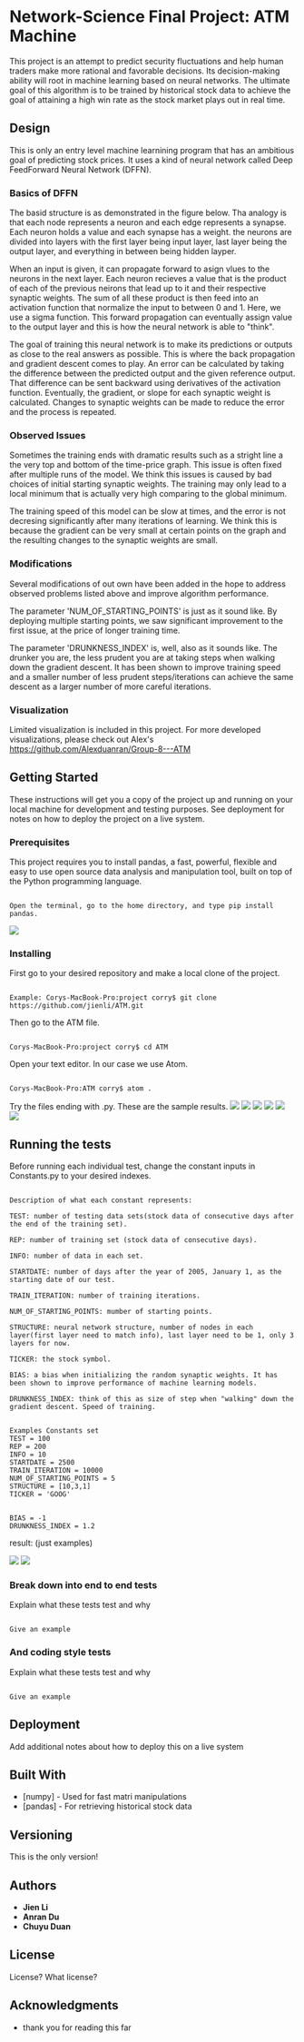 # Network-Science Final Project: ATM Machine

This project is an attempt to predict security fluctuations and help human traders make more rational and favorable decisions. Its decision-making ability will root in machine learning based on neural networks. The ultimate goal of this algorithm is to be trained by historical stock data to achieve the goal of attaining a high win rate as the stock market plays out in real time.

## Design

This is only an entry level machine learnining program that has an ambitious goal of predicting stock prices. It uses a kind of neural network called Deep FeedForward Neural Network (DFFN). 

### Basics of DFFN

The basid structure is as demonstrated in the figure below. Tha analogy is that each node represents a neuron and each edge  represents a synapse. Each neuron holds a value and each synapse has a weight. the neurons are divided into layers with the first layer being input layer, last layer being the output layer, and everything in between being hidden layper. 

When an input is given, it can propagate forward to asign vlues to the neurons in the next layer. Each neuron recieves a value that is the product of each of the previous neirons that lead up to it and their respective synaptic weights. The sum of all these product is then feed into an activation function that normalize the input to between 0 and 1. Here, we use a sigma function. This forward propagation can eventually assign value to the output layer and this is how the neural network is able to "think".

The goal of training this neural network is to make its predictions or outputs as close to the real answers as possible. This is where the back propagation and gradient descent comes to play. An error can be calculated by taking the difference between the predicted output and the given reference output. That difference can be sent backward using derivatives of the activation function. Eventually, the gradient, or slope for each synaptic weight is calculated. Changes to synaptic weights can be made to reduce the error and the process is repeated.


### Observed Issues

Sometimes the training ends with dramatic results such as a stright line a the very top and bottom of the time-price graph. This issue is often fixed after multiple runs of the model. We think this issues is caused by bad choices of initial starting synaptic weights. The training may only lead to a local minimum that is actually very high comparing to the global minimum.

The training speed of this model can be slow at times, and the error is not decresing significantly after many iterations of learning. We think this is because the gradient can be very small at certain points on the graph and the resulting changes to the synaptic weights are small. 


### Modifications 

Several modifications of out own have been added in the hope to address observed problems listed above and improve algorithm performance.

The parameter 'NUM_OF_STARTING_POINTS' is just as it sound like. By deploying multiple starting points, we saw significant improvement to the first issue, at the price of longer training time.

The parameter 'DRUNKNESS_INDEX' is, well, also as it sounds like. The drunker you are, the less prudent you are at taking steps when walking down the gradient descent. It has been shown to improve training speed and a smaller number of less prudent steps/iterations can achieve the same descent as a larger number of more careful iterations.


### Visualization

Limited visualization is included in this project. For more developed visualizations, please check out Alex's https://github.com/Alexduanran/Group-8---ATM


## Getting Started

These instructions will get you a copy of the project up and running on your local machine for development and testing purposes. See deployment for notes on how to deploy the project on a live system.

### Prerequisites

This project requires you to install pandas, a fast, powerful, flexible and easy to use open source data analysis and manipulation tool, built on top of the Python programming language.

```

Open the terminal, go to the home directory, and type pip install pandas.

```

![](images/pandas:install.png)

### Installing

First go to your desired repository and make a local clone of the project. 

```

Example: Corys-MacBook-Pro:project corry$ git clone https://github.com/jienli/ATM.git

```

Then go to the ATM file.

```

Corys-MacBook-Pro:project corry$ cd ATM

```

Open your text editor. In our case we use Atom. 


```

Corys-MacBook-Pro:ATM corry$ atom .

```

Try the files ending with .py. These are the sample results.
![](https://github.com/jienli/ATM/blob/master/images/5791588609220_.pic_hd.jpg)
![](https://github.com/jienli/ATM/blob/master/images/5801588609231_.pic_hd.jpg)
![](https://github.com/jienli/ATM/blob/master/images/5811588609244_.pic_hd.jpg)
![](https://github.com/jienli/ATM/blob/master/images/5821588609272_.pic_hd.jpg)
![](https://github.com/jienli/ATM/blob/master/images/5831588609290_.pic_hd.jpg)
![](https://github.com/jienli/ATM/blob/master/images/WechatIMG901.png)

## Running the tests

Before running each individual test, change the constant inputs in Constants.py to your desired indexes.

```

Description of what each constant represents: 

TEST: number of testing data sets(stock data of consecutive days after the end of the training set).

REP: number of training set (stock data of consecutive days).

INFO: number of data in each set.

STARTDATE: number of days after the year of 2005, January 1, as the starting date of our test. 

TRAIN_ITERATION: number of training iterations.

NUM_OF_STARTING_POINTS: mumber of starting points.

STRUCTURE: neural network structure, number of nodes in each layer(first layer need to match info), last layer need to be 1, only 3 layers for now.

TICKER: the stock symbol. 

BIAS: a bias when initializing the random synaptic weights. It has been shown to improve performance of machine learning models.

DRUNKNESS_INDEX: think of this as size of step when "walking" down the gradient descent. Speed of training. 

```

```

Examples Constants set
TEST = 100
REP = 200
INFO = 10
STARTDATE = 2500
TRAIN_ITERATION = 10000
NUM_OF_STARTING_POINTS = 5
STRUCTURE = [10,3,1]
TICKER = 'GOOG'


BIAS = -1
DRUNKNESS_INDEX = 1.2

```

result: (just examples)

![](images/1%20FFN%201%20with%20test%20dat.png)
![](images/1%20FFN%202%20with%20test%20data.png)


### Break down into end to end tests

Explain what these tests test and why

```

Give an example

```

### And coding style tests

Explain what these tests test and why

```

Give an example

```

## Deployment

Add additional notes about how to deploy this on a live system

## Built With

* [numpy] - Used for fast matri manipulations
* [pandas] - For retrieving historical stock data


## Versioning

This is the only version!

## Authors

* **Jien Li** 
* **Anran Du** 
* **Chuyu Duan** 


## License

License? What license?

## Acknowledgments

* thank you for reading this far

